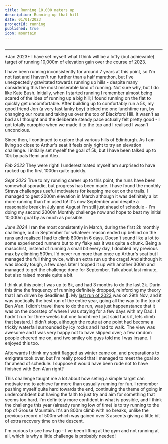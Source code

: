 ```yaml
---
title: Running 10,000 meters up
description: Running up that hill
date: 01/01/2023
projectId: running
published: true
icon: mountain
---
```


<script>
    import Strava2023Goal from "../lib/components/Strava2023Goal.svelte"
</script>

<div style="margin-top: 2em;">
<Strava2023Goal/>
<hr/>
</div>
*Jan 2023*
I have set myself what I think will be a lofty (but achievable) target of running 10,000m of elevation gain over the course of 2023.

I have been running inconsistently for around 7 years at this point, so I'm not fast and I haven't run further than a half marathon, but I've unexpectedly gravitated towards running up hills - despite many considering this the most miserable kind of running. Not sure why, but I do like Kate Bush. Initially, when I started running I remember almost being scared of the idea of running up a big hill; I found running on the flat to quickly get uncomfortable. After building up to comfortably run a 5k, my good friend Jon (a very fast lanky boy) tricked me one lunchtime run, by changing our route and taking us over the top of Blackford Hill. It wasn't as bad as I thought and the deliberate steady pace actually felt pretty good - I got totally europhic when we made it to the top and I realised I wasn't unconcious.

Since then, I continued to explore that various hills of Edinburgh. As I am living so close to Arthur's seat it feels only right to try an elevation challenge. I initially set myself the goal of 5k, but I have been talked up to 10k by pals Remi and Alex. 

*Feb 2023*
They were right! I underestimated myself am surprised to have racked up the first 1000m quite quickly.


*Sept 2023*
True to my running career up to this point, the runs have been somewhat sporadic, but progress has been made. I have found the monthly Strava challenges useful motivaters for keeping me out on the trails. I managed to gest 2000m elevation in March although it was definitely a lot more running than I'm used to! It's now September and despite a reasonable break in July and August I'm still just ahead of schedule - I'm doing my second 2000m Monthly challenge now and hope to beat my initial 10,000m goal by as much as possible.


*June 2024*
I ran the most consistently in March, during the first 2k monthly challenge, but in September for whatever reason ended up behind on the runs and realised I had to climb 800m in 6 days. Doesn't sound like a lot to some experienced runners but to my flaky ass it was quite a chunk. Being a masochist, instead of running a small bit every day, I doubled my previous max by climbing 509m. I'd never run more than once up Arthur's seat but I managed the full thing twice, with an extra run up the crags! And although it was bloody tough, a few days later I topped it up with another 300m and managed to get the challenge done for September. Talk about last minute, but also raised morale quite a bit.

I think at this point I was up to 8k, and had 3 months to do the last 2k. Durin this time the frequency of running definitely dropped, reinforcing my theory that I am driven by deadlines 🥲. My <a href="https://www.strava.com/activities/10300465477">last run of 2023</a> was on 29th Nov, and it was poetically the best run of the entire year, going all the way to the top of Ben A'an. I didn't travel there to do the run, was just happenstance that it was on the doorstep of where I was staying for a few days with my Dad. I hadn't run for three weeks but one lunchtime I just said fuck it, lets climb that bastard. I didn't stop, although the route at one point had become a trickly waterfall surrounded by icy rocks and I had to walk. The view was awesome and I was very happy not to have slipped over; a few random people cheered me on, and two smiley old guys told me I was insane. I enjoyed this too. 

Afterwards I think my spirit flagged as winter came on, and preparations to emigrate took over, but I'm really proud that I managed to meet the goal so far ahead of schedule. I suppose it would have been rude not to have finished with Ben A'an right?

This challenge taught me a lot about how seting a simple target can motivate me to achieve far more than casually running for fun. I remember pushing myself quite hard towards the end, continuing the theme of going in underconfident but having the faith to just try and aim for something that seems too hard. I'm definitely more confident in what is possible, and I think the challenge this year (already running low of time) is to try running to the top of Grouse Mountain. It's an 800m climb with no breaks, unlike the previous record of 500m which was gained over 3 ascents giving a little bit of extra recovery time on the descent. 

I'm curious to see how I go - I've been lifting at the gym and not running at all, which is why a little challenge is probably needed!